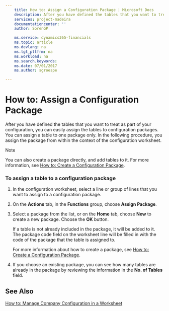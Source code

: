 ```yaml
---
    title: How to: Assign a Configuration Package | Microsoft Docs
    description: After you have defined the tables that you want to treat as part of your configuration, you can easily assign the tables to configuration packages. You can assign a table to one package only. In the following procedure, you assign the package from within the context of the configuration worksheet.
    services: project-madeira
    documentationcenter: ''
    author: SorenGP

    ms.service: dynamics365-financials
    ms.topic: article
    ms.devlang: na
    ms.tgt_pltfrm: na
    ms.workload: na
    ms.search.keywords:
    ms.date: 07/01/2017
    ms.author: sgroespe

---
```

# How to: Assign a Configuration Package
After you have defined the tables that you want to treat as part of your configuration, you can easily assign the tables to configuration packages. You can assign a table to one package only. In the following procedure, you assign the package from within the context of the configuration worksheet.  
  
> [!NOTE]  
>  You can also create a package directly, and add tables to it. For more information, see [How to: Create a Configuration Package](../how-to-create-a-configuration-package.md).  
  
### To assign a table to a configuration package  
  
1.  In the configuration worksheet, select a line or group of lines that you want to assign to a configuration package.  
  
2.  On the **Actions** tab, in the **Functions** group, choose **Assign Package**.  
  
3.  Select a package from the list, or on the **Home** tab, choose **New** to create a new package. Choose the **OK** button.  
  
     If a table is not already included in the package, it will be added to it. The package code field on the worksheet line will be filled in with the code of the package that the table is assigned to.  
  
     For more information about how to create a package, see [How to: Create a Configuration Package](../how-to-create-a-configuration-package.md).  
  
4.  If you choose an existing package, you can see how many tables are already in the package by reviewing the information in the **No. of Tables** field.  
  
## See Also  
 [How to: Manage Company Configuration in a Worksheet](../how-to-manage-company-configuration-in-a-worksheet.md)